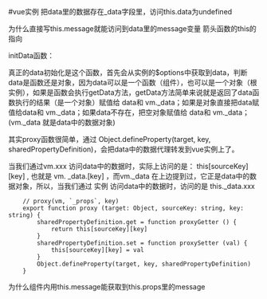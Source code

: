 <!--
 * @Author: your name
 * @Date: 2020-09-29 15:49:19
 * @LastEditTime: 2020-10-16 15:52:05
 * @LastEditors: Please set LastEditors
 * @Description: In User Settings Edit
 * @FilePath: /node-tips/record/vue.md
-->
#vue实例 把data里的数据存在_data字段里，访问this.data为undefined

为什么直接写this.message就能访问到data里的message变量
箭头函数的this的指向

initData函数：

真正的data初始化是这个函数，首先会从实例的$options中获取到data，判断data是函数还是对象，因为data可以是一个函数（组件），也可以是一个对象（根实例），如果是函数会执行getData方法，getData方法简单来说就是返回了data函数执行的结果（是一个对象）赋值给 data和 vm._data；如果是对象直接把data赋值给data和 vm._data；如果data不存在，把空对象赋值给 data和 vm._data；(vm._data 就是data中的数据对象) 


其实proxy函数很简单，通过 Object.defineProperty(target, key, sharedPropertyDefinition)，会把data中的数据代理转发到vue实例上了。

当我们通过vm.xxx 访问data中的数据时，实际上访问的是： this[sourceKey][key] , 也就是 vm. _data.[key]  ，而vm._data 在上边提到过，它正是data中的数据对象，所以，当我们通过 实例 访问data中的数据时，访问的是 this._data.xxx

```
    // proxy(vm, `_props`, key)
    export function proxy (target: Object, sourceKey: string, key: string) {
        sharedPropertyDefinition.get = function proxyGetter () {
            return this[sourceKey][key]
        }
        sharedPropertyDefinition.set = function proxySetter (val) {
            this[sourceKey][key] = val
        }
        Object.defineProperty(target, key, sharedPropertyDefinition)
    }
```


为什么组件内用this.message能获取到this.props里的message